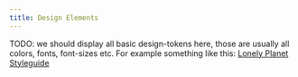 ```yaml
---
title: Design Elements
---
```


TODO: we should display all basic design-tokens here, those are usually
all colors, fonts, font-sizes etc. For example something like this:
[Lonely Planet Styleguide](http://rizzo.lonelyplanet.com/styleguide/design-elements)
